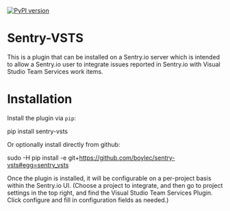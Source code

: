 [![PyPI version](https://badge.fury.io/py/sentry-vsts.svg)](https://badge.fury.io/py/sentry-vsts)

Sentry-VSTS
===============

This is a plugin that can be installed on a Sentry.io server which is intended
to allow a Sentry.io user to integrate issues reported in Sentry.io with Visual
Studio Team Services work items.


Installation
============

Install the plugin via ``pip``:

  pip install sentry-vsts


Or optionally install directly from github:

  sudo -H pip install -e git+https://github.com/boylec/sentry-vsts#egg=sentry_vsts

Once the plugin is installed, it will be configurable on a per-project basis
within the Sentry.io UI. (Choose a project to integrate, and then go to project
settings in the top right, and find the Visual Studio Team Services Plugin.
Click configure and fill in configuration fields as needed.)
